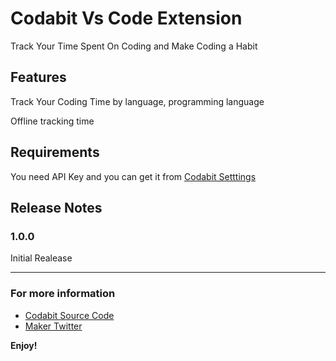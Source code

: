 # Codabit Vs Code Extension

Track Your Time Spent On Coding and Make Coding a Habit

## Features

Track Your Coding Time by language, programming language

Offline tracking time


## Requirements

You need API Key and you can get it from  [Codabit Setttings](https://twitter.com/IliasHaddad3)



## Release Notes



### 1.0.0

Initial Realease



-----------------------------------------------------------------------------------------------------------

### For more information

* [Codabit Source Code](http://code.visualstudio.com/docs/languages/markdown)
* [Maker Twitter](https://twitter.com/IliasHaddad3)

**Enjoy!**
